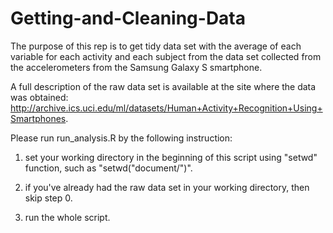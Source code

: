 # Getting-and-Cleaning-Data
The purpose of this rep is to get tidy data set with the average of each variable for each activity and each subject from the data set collected from the accelerometers from the Samsung Galaxy S smartphone.

A full description of the raw data set is available at the site where the data was obtained:  http://archive.ics.uci.edu/ml/datasets/Human+Activity+Recognition+Using+Smartphones.

Please run run_analysis.R by the following instruction:

1. set your working directory in the beginning of this script using "setwd" function, such as "setwd("document/")".

2. if you've already had the raw data set in your working directory, then skip step 0.

3. run the whole script.
